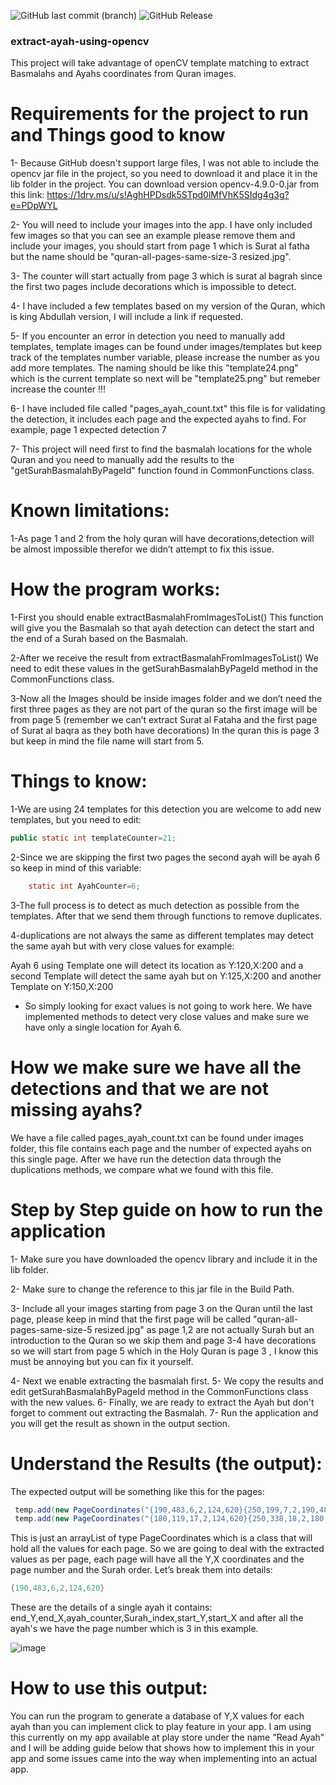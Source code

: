 ![GitHub last commit (branch)](https://img.shields.io/github/last-commit/fahad-alkamli/extract-ayah-using-opencv/main)
![GitHub Release](https://img.shields.io/github/v/release/fahad-alkamli/extract-ayah-using-opencv)


### extract-ayah-using-opencv
This project will take advantage of openCV template matching to extract Basmalahs and Ayahs coordinates from Quran images.

# Requirements for the project to run and Things good to know

1- Because GitHub doesn't support large files, I was not able to include the opencv jar file in the project, so you need to download it and place it in the lib folder in the project. You can download version opencv-4.9.0-0.jar from this link: https://1drv.ms/u/s!AghHPDsdk5STpd0lMfVhK5SIdg4g3g?e=PDpWYL


2- You will need to include your images into the app. I have only included few images so that you can see an example please remove them and include your images, you should start from page 1 which is Surat al fatha but the name should be "quran-all-pages-same-size-3 resized.jpg".

3- The counter will start actually from page 3 which is surat al bagrah since the first two pages include decorations which is impossible to detect.

4- I have included a few templates based on my version of the Quran, which is king Abdullah version, I will include a link if requested.

5- If you encounter an error in detection you need to manually add templates, template images can be found under images/templates but keep track of the templates number variable, please increase the number as you add more templates. The naming should be like this "template24.png" which is the current template so next will be "template25.png" but remeber increase the counter !!!

6- I have included file called "pages_ayah_count.txt" this file is for validating the detection, it includes each page and the expected ayahs to find.
For example, page 1 expected detection 7

7- This project will need first to find the basmalah locations for the whole Quran and you need to manually add the results to the "getSurahBasmalahByPageId" function found in CommonFunctions class.


# Known limitations:

1-As page 1 and 2 from the holy quran will have decorations,detection will be almost impossible therefor we didn’t attempt to fix this issue.

# How the program works:
1-First you should enable extractBasmalahFromImagesToList() This function will give you the Basmalah so that ayah detection can detect the start and the end of a Surah based on the Basmalah.

2-After we receive the result from extractBasmalahFromImagesToList() We need to edit these values in the getSurahBasmalahByPageId method in the CommonFunctions class.

3-Now all the Images should be inside images folder and we don’t need the first three pages as they are not part of the quran so the first image will be from page 5 (remember we can’t extract Surat al Fataha  and the first page of Surat al baqra as they both have decorations) In the quran this is page 3 but keep in mind the file name will start from 5.


# Things to know:
1-We are using 24 templates for this detection you are welcome to add new templates, but you need to edit:
```java
public static int templateCounter=21;
```

2-Since we are skipping the first two pages the second ayah will be ayah 6 so keep in mind of this variable:
```java
	static int AyahCounter=6;
```
3-The full process is to detect as much detection as possible from the templates. After that we send them through functions to remove duplicates.

4-duplications are not always the same as different templates may detect the same ayah but with very close values for example:

Ayah 6 using Template one will detect its location as Y:120,X:200 and  a second Template will detect the same ayah but on Y:125,X:200 and another Template on Y:150,X:200
* So simply looking for exact values is not going to work here. We have implemented methods to detect very close values and make sure we have only a single location for Ayah 6.



#  How we make sure we have all the detections and that we are not missing ayahs?
We have a file called pages_ayah_count.txt can be found under images folder, this file contains each page and the number of expected ayahs on this single page.
After we have run the detection data through the duplications methods, we compare what we found with this file.

# Step by Step guide on how to run the application 
1- Make sure you have downloaded the opencv library and include it in the lib folder.

2- Make sure to change the reference to this jar file in the Build Path.

3- Include all your images starting from page 3 on the Quran until the last page, please keep in mind that the first page will be called "quran-all-pages-same-size-5 resized.jpg"  as page 1,2 are not actually Surah but an introduction to the Quran so we skip them and page 3-4 have decorations so we will start from page 5 which in the Holy Quran is page 3 , I know this must be annoying but you can fix it yourself.

4- Next we enable extracting the basmalah first.
5- We copy the results and edit getSurahBasmalahByPageId method in the CommonFunctions class with the new values.
6- Finally, we are ready to extract the Ayah but don't forget to comment out extracting the Basmalah.
7- Run the application and you will get the result as shown in the output section.


# Understand the Results (the output):
The expected output will be something like this for the pages:
```java
 temp.add(new PageCoordinates("{190,483,6,2,124,620}{250,199,7,2,190,483}{320,65,8,2,250,199}{450,453,9,2,320,65}{510,181,10,2,450,453}{570,151,11,2,510,181}{640,200,12,2,570,151}{770,144,13,2,640,200}{900,314,14,2,770,144}{970,370,15,2,900,314}{1034,64,16,2,970,370}","3"));
 temp.add(new PageCoordinates("{180,119,17,2,124,620}{250,338,18,2,180,119}{380,167,19,2,250,338}{580,408,20,2,380,167}{640,207,21,2,580,408}{830,498,22,2,640,207}{970,437,23,2,830,498}{1034,60,24,2,970,437}","4"));
 ```
This is just an arrayList of type PageCoordinates which is a class that will hold all the values for each page.
So we are going to deal with the extracted values as per page, each page will have all the Y,X coordinates and the page number and the Surah order.
Let’s break them into details: 
```java
{190,483,6,2,124,620}
```
These are the details of a single ayah it contains: end_Y,end_X,ayah_counter,Surah_index,start_Y,start_X and after all the ayah's we have the page number which is 3 in this example.

![image](https://github.com/user-attachments/assets/c667b0e3-6bfc-45c5-8e88-5afecec6eca5)

# How to use this output:
You can run the program to generate a database of Y,X values for each ayah than you can implement click to play feature in your app.
I am using this currently on my app available at play store under the name "Read Ayah" and I will be adding guide below that shows how to implement this in your app and some issues came into the way when implementing into an actual app.
